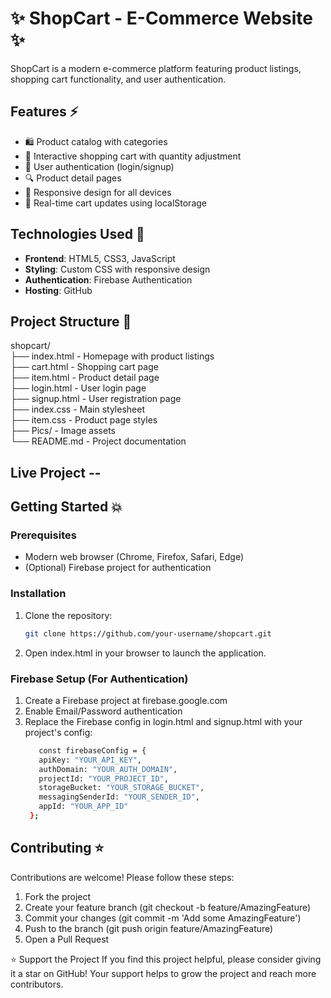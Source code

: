 # ✨ ShopCart - E-Commerce Website ✨

ShopCart is a modern e-commerce platform featuring product listings, shopping cart functionality, and user authentication.

## Features ⚡

- 🛍️ Product catalog with categories
- 🛒 Interactive shopping cart with quantity adjustment
- 🔐 User authentication (login/signup)
- 🔍 Product detail pages
- 🚀 Responsive design for all devices
- 🔄 Real-time cart updates using localStorage

## Technologies Used 🚀

- **Frontend**: HTML5, CSS3, JavaScript
- **Styling**: Custom CSS with responsive design
- **Authentication**: Firebase Authentication
- **Hosting**: GitHub

## Project Structure 🧾
shopcart/ <br>
├── index.html - Homepage with product listings <br>
├── cart.html - Shopping cart page <br>
├── item.html - Product detail page <br>
├── login.html - User login page <br>
├── signup.html - User registration page <br>
├── index.css - Main stylesheet <br>
├── item.css - Product page styles <br>
├── Pics/ - Image assets <br>
└── README.md - Project documentation <br>

<h2>Live Project -- </h2>

## Getting Started 💥

### Prerequisites

- Modern web browser (Chrome, Firefox, Safari, Edge)
- (Optional) Firebase project for authentication

### Installation

1. Clone the repository:
   ```bash
   git clone https://github.com/your-username/shopcart.git
2. Open index.html in your browser to launch the application.

### Firebase Setup (For Authentication)
1. Create a Firebase project at firebase.google.com
2. Enable Email/Password authentication
3. Replace the Firebase config in login.html and signup.html with your project's config:
   ```bash
      const firebaseConfig = {
      apiKey: "YOUR_API_KEY",
      authDomain: "YOUR_AUTH_DOMAIN",
      projectId: "YOUR_PROJECT_ID",
      storageBucket: "YOUR_STORAGE_BUCKET",
      messagingSenderId: "YOUR_SENDER_ID",
      appId: "YOUR_APP_ID"
    };

## Contributing ⭐
Contributions are welcome! Please follow these steps:
1. Fork the project
2. Create your feature branch (git checkout -b feature/AmazingFeature)
3. Commit your changes (git commit -m 'Add some AmazingFeature')
4. Push to the branch (git push origin feature/AmazingFeature)
5. Open a Pull Request

⭐️ Support the Project If you find this project helpful, please consider giving it a star on GitHub! Your support helps to grow the project and reach more contributors.
